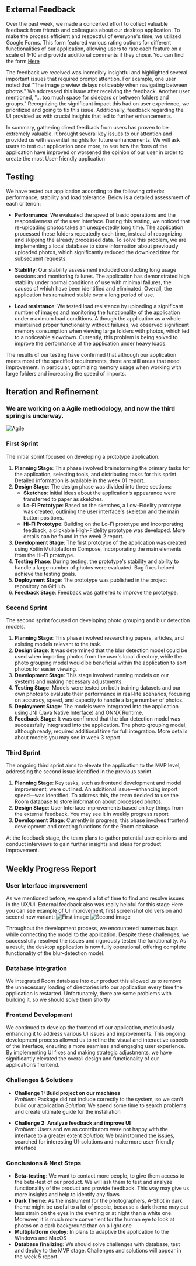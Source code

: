 ## External Feedback

Over the past week, we made a concerted effort to collect valuable feedback from friends and colleagues about our
desktop application. To make the process efficient and respectful of everyone's time, we utilized Google Forms. This
form featured various rating options for different functionalities of our application, allowing users to rate each
feature on a scale of 1-10 and provide additional comments if they chose. You can find the form
[Here](https://forms.gle/M3eoJdfNbbahjobx9)

The feedback we received was incredibly insightful and highlighted several important issues that required prompt
attention. For example, one user noted that "The image preview delays noticeably when navigating between photos." We
addressed this issue after receiving the feedback. Another user mentioned, "...
too much space for sidebars or between folders and groups." Recognizing the significant impact this had on
user experience, we prioritized and going to fix this issue. Additionally, feedback regarding the UI provided us with
crucial insights that led to further enhancements.

In summary, gathering direct feedback from users has proven to be extremely valuable. It brought several key issues to
our attention and provided us with essential insights for future enhancements. We will ask users to test our
application once more, to see how the fixes of the application have improved or worsened the opinion
of our user in order to create the most User-friendly application

## Testing

We have tested our application according to the following criteria: performance, stability and load tolerance. Below is
a detailed assessment of each criterion:

- **Performance**:
  We evaluated the speed of basic operations and the responsiveness of the user interface. During this testing, we
  noticed that re-uploading photos takes an unexpectedly long time. The application processed these folders
  repeatedly each time, instead of recognizing and skipping the already processed data. To solve this problem, we
  are implementing a local database to store information about previously uploaded photos, which significantly
  reduced the download time for subsequent requests.

- **Stability**:
  Our stability assessment included conducting long usage sessions and monitoring failures. The application has
  demonstrated high stability under normal conditions of use with minimal failures, the causes of which have been
  identified and eliminated. Overall, the application has remained stable over a long period of use.

- **Load resistance**:
  We tested load resistance by uploading a significant number of images and monitoring the functionality of the
  application under maximum load conditions. Although the application as a whole maintained proper functionality
  without failures, we observed significant memory consumption when viewing large folders with photos, which led to
  a noticeable slowdown. Currently, this problem is being solved to improve the performance of the application under
  heavy loads.

The results of our testing have confirmed that although our application meets most of the specified requirements, there
are still areas that need improvement. In particular, optimizing memory usage when working with large folders and
increasing the speed of imports.

## Iteration and Refinement

### We are working on a **Agile** methodology, and now the third spring is underway.

![Agile](/2024/A-Shot/week04/agile/agile.png)

### First Sprint

The initial sprint focused on developing a prototype application.

1. **Planning Stage**: This phase involved brainstorming the primary tasks for the application, selecting tools, and
   distributing tasks for this sprint. Detailed information is available in the week 01 report.
2. **Design Stage**: The design phase was divided into three sections:
    - **Sketches**: Initial ideas about the application’s appearance were transferred to paper as sketches.
    - **Lo-Fi Prototype**: Based on the sketches, a Low-Fidelity prototype was created, outlining the user interface's
      skeleton and the main button positions.
    - **Hi-Fi Prototype**: Building on the Lo-Fi prototype and incorporating feedback, a clickable High-Fidelity
      prototype was developed. More details can be found in the week 2 report.
3. **Development Stage**: The first prototype of the application was created using Kotlin Multiplatform Compose,
   incorporating the main elements from the Hi-Fi prototype.
4. **Testing Phase**: During testing, the prototype's stability and ability to handle a large number of photos were
   evaluated. Bug fixes helped achieve the testing goals.
5. **Deployment Stage**: The prototype was published in the project repository on GitHub.
6. **Feedback Stage**: Feedback was gathered to improve the prototype.

### Second Sprint

The second sprint focused on developing photo grouping and blur detection models.

1. **Planning Stage**: This phase involved researching papers, articles, and existing models relevant to the task.
2. **Design Stage**: It was determined that the blur detection model could be used when importing photos from the user's
   local directory, while the photo grouping model would be beneficial within the application to sort photos for easier
   viewing.
3. **Development Stage**: This stage involved running models on our systems and making necessary adjustments.
4. **Testing Stage**: Models were tested on both training datasets and our own photos to evaluate their performance in
   real-life scenarios, focusing on accuracy, speed, and capacity to handle a large number of photos.
5. **Deployment Stage**: The models were integrated into the application using JNI (Java Native Interface) and ONNX
   Runtime.
6. **Feedback Stage**: It was confirmed that the blur detection model was successfully integrated into the application.
   The photo grouping model, although ready, required additional time for full integration. More details about models
   you may see in week 3 report

### Third Sprint

The ongoing third sprint aims to elevate the application to the MVP level, addressing the second issue identified in the
previous sprint.

1. **Planning Stage**: Key tasks, such as frontend development and model improvement, were outlined. An additional
   issue—enhancing import speed—was identified. To address this, the team decided to use the Room database to store
   information about processed photos.
2. **Design Stage**: User Interface improvements based on key things from the external feedback. You may see it in
   weekly progress report
4. **Development Stage**: Currently in progress, this phase involves frontend development and creating functions for the
   Room database.

At the feedback stage, the team plans to gather potential user opinions and conduct interviews to gain further insights
and ideas for product improvement.

## **Weekly Progress Report**

### **User Interface improvement**

As we mentioned before, we spend a lot of time to find and resolve issues in the UX/UI. External feedback also was
really helpful for this stage
Here you can see example of UI improvement, first screenshot old version and second new variant:
![First image](/2024/A-Shot/week04/UI-upd/old.jpg)
![Second image](/2024/A-Shot/week04/UI-upd/new.jpg)

Throughout the development process, we encountered numerous bugs while connecting the model to the application. Despite
these challenges, we successfully resolved the issues and rigorously tested the functionality. As a result, the desktop
application is now fully operational, offering complete functionality of the blur-detection model.

### **Database integration**

We integrated Room database into our product this allowed us to remove the unnecessary loading of directories into our
application every time the application is restarted. Unfortunately, there are some problems with building it, so we
should solve them shortly

### **Frontend Development**

We continued to develop the frontend of our application, meticulously enhancing it to address various UI issues and
improvements. This ongoing development process allowed us to refine the visual and interactive aspects of the interface,
ensuring a more seamless and engaging user experience. By implementing UI fixes and making strategic adjustments, we
have significantly elevated the overall design and functionality of our application’s frontend.

### **Challenges & Solutions**

- **Challenge 1: Build project on our machines**  
  *Problem*: Package did not include correctly to the system, so we can't build our application
  *Solution*: We spend some time to search problems and create ultimate guide for the installation

- **Challenge 2: Analyze feedback and improve UI**  
  *Problem*: Users and we as contributors were not happy with the interface to a greater extent
  *Solution*: We brainstormed the issues, searched for interesting UI-solutions and make more user-friendly interface

### **Conclusions & Next Steps**

- **Beta-testing**: We want to contact more people, to give them access to the beta-test of our product. We will ask
  them to test and analyze functionality of the product and provide feedback. This way may give us more insights and
  help to identify any flaws
- **Dark Theme**: As the instrument for the photographers, A-Shot in dark theme might be useful to a lot of people,
  because a dark theme may put less strain on the eyes in the evening or at night than a white one. Moreover, it is much
  more
  convenient for the human eye to look at photos on a dark background than on a light one
- **Multiplatform deploy**: In plans to adaptive the application to the Windows and MacOS
- **Database finalizing**: We should solve challenges with database, test and deploy to the MVP stage. Challenges and
  solutions will appear in the week 5 report
